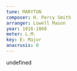 ```yaml
---
tune: MARYTON
composer: H. Percy Smith
arranger: Lowell Mason
year: 1816-1868
meter: L.M.
key: E♭ Major
anacrusis: 0
---
```

undefined